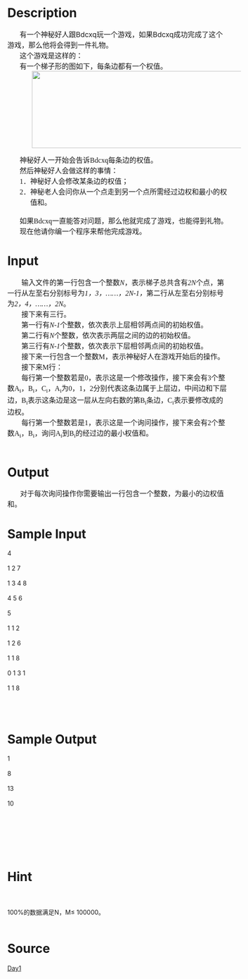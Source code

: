 
# Description

<div class="content"><div style="text-indent: 21pt"><span style="font-size: 12pt">有一个神秘好人跟</span><span style="font-size: 12pt">Bdcxq</span><span style="font-size: 12pt">玩一个游戏，如果</span><span style="font-size: 12pt">Bdcxq</span><span style="font-size: 12pt">成功完成了这个游戏，那么他将会得到一件礼物。</span></div>
<div style="text-indent: 21pt"><span style="font-size: 12pt">这个游戏是这样的：</span></div>
<div style="text-indent: 21pt"><span style="font-size: 12pt">有一个梯子形的图如下，每条边都有一个权值。</span></div>
<div style="text-indent: 21pt"><span style="font-size: 12pt"><img height="175" width="617" alt="" src="source/bzoj/2459/img/aHR0cHM6Ly9seWRzeS5jb20vSnVkZ2VPbmxpbmUvdXBsb2FkLzIwMTEwOS8xMTExLmpwZw==.jpg"/></span></div>
<p></p>
<p class="MsoNormal" style="margin: 0cm 0cm 0pt; text-indent: 21pt"><v:shapetype id="_x0000_t75" coordsize="21600,21600" o:spt="75" o:preferrelative="t" path="m@4@5l@4@11@9@11@9@5xe" filled="f" stroked="f"><v:stroke joinstyle="miter"></v:stroke><v:formulas><v:f eqn="if lineDrawn pixelLineWidth 0"></v:f><v:f eqn="sum @0 1 0"></v:f><v:f eqn="sum 0 0 @1"></v:f><v:f eqn="prod @2 1 2"></v:f><v:f eqn="prod @3 21600 pixelWidth"></v:f><v:f eqn="prod @3 21600 pixelHeight"></v:f><v:f eqn="sum @0 0 1"></v:f><v:f eqn="prod @6 1 2"></v:f><v:f eqn="prod @7 21600 pixelWidth"></v:f><v:f eqn="sum @8 21600 0"></v:f><v:f eqn="prod @7 21600 pixelHeight"></v:f><v:f eqn="sum @10 21600 0"></v:f></v:formulas><v:path o:extrusionok="f" gradientshapeok="t" o:connecttype="rect"></v:path><o:lock v:ext="edit" aspectratio="t"></o:lock></v:shapetype><v:shape id="_x0000_s1026" type="#_x0000_t75" style="margin-top: 9.75pt; z-index: 1; left: 0px; margin-left: -18pt; width: 473.4pt; position: absolute; height: 132.9pt; text-align: left"><v:imagedata src="file:///C:\DOCUME~1\ADMINI~1\LOCALS~1\Temp\msohtml1\01\clip_image001.png" o:title=""></v:imagedata><w:wrap type="square"></w:wrap></v:shape><span style="font-size: 12pt; font-family: 宋体; mso-bidi-font-size: 10.0pt; mso-ascii-font-family: &#39;Times New Roman&#39;; mso-hansi-font-family: &#39;Times New Roman&#39;">神秘好人一开始会告诉</span><span lang="EN-US" style="font-size: 12pt; mso-bidi-font-size: 10.0pt"><font face="Times New Roman">Bdcxq</font></span><span style="font-size: 12pt; font-family: 宋体; mso-bidi-font-size: 10.0pt; mso-ascii-font-family: &#39;Times New Roman&#39;; mso-hansi-font-family: &#39;Times New Roman&#39;">每条边的权值。</span><span lang="EN-US" style="font-size: 12pt; mso-bidi-font-size: 10.0pt"><o:p></o:p></span></p>
<p class="MsoNormal" style="margin: 0cm 0cm 0pt"><span lang="EN-US" style="font-size: 12pt; mso-bidi-font-size: 10.0pt"><span style="mso-tab-count: 1"><font face="Times New Roman">       </font></span></span><span style="font-size: 12pt; font-family: 宋体; mso-bidi-font-size: 10.0pt; mso-ascii-font-family: &#39;Times New Roman&#39;; mso-hansi-font-family: &#39;Times New Roman&#39;">然后神秘好人会做这样的事情：</span><span lang="EN-US" style="font-size: 12pt; mso-bidi-font-size: 10.0pt"><o:p></o:p></span></p>
<p class="MsoNormal" style="margin: 0cm 0cm 0pt 39pt; text-indent: -18pt; tab-stops: list 39.0pt; mso-list: l0 level1 lfo1"><span lang="EN-US" style="font-size: 12pt; mso-bidi-font-size: 10.0pt; mso-fareast-font-family: &#39;Times New Roman&#39;"><span style="mso-list: Ignore"><font face="Times New Roman">1．</font></span></span><span style="font-size: 12pt; font-family: 宋体; mso-bidi-font-size: 10.0pt; mso-ascii-font-family: &#39;Times New Roman&#39;; mso-hansi-font-family: &#39;Times New Roman&#39;">神秘好人会修改某条边的权值；</span><span lang="EN-US" style="font-size: 12pt; mso-bidi-font-size: 10.0pt"><o:p></o:p></span></p>
<p class="MsoNormal" style="margin: 0cm 0cm 0pt 39pt; text-indent: -18pt; tab-stops: list 39.0pt; mso-list: l0 level1 lfo1"><span lang="EN-US" style="font-size: 12pt; mso-bidi-font-size: 10.0pt; mso-fareast-font-family: &#39;Times New Roman&#39;"><span style="mso-list: Ignore"><font face="Times New Roman">2．</font></span></span><span style="font-size: 12pt; font-family: 宋体; mso-bidi-font-size: 10.0pt; mso-ascii-font-family: &#39;Times New Roman&#39;; mso-hansi-font-family: &#39;Times New Roman&#39;">神秘老人会问你从一个点走到另一个点所需经过边权和最小的权值和。</span><span lang="EN-US" style="font-size: 12pt; mso-bidi-font-size: 10.0pt"><o:p></o:p></span></p>
<p class="MsoNormal" style="margin: 0cm 0cm 0pt 21pt"><span lang="EN-US" style="font-size: 12pt; mso-bidi-font-size: 10.0pt"><o:p><font face="Times New Roman"> </font></o:p></span></p>
<p class="MsoNormal" style="margin: 0cm 0cm 0pt 21pt"><span style="font-size: 12pt; font-family: 宋体; mso-bidi-font-size: 10.0pt; mso-ascii-font-family: &#39;Times New Roman&#39;; mso-hansi-font-family: &#39;Times New Roman&#39;">如果</span><span lang="EN-US" style="font-size: 12pt; mso-bidi-font-size: 10.0pt"><font face="Times New Roman">Bdcxq</font></span><span style="font-size: 12pt; font-family: 宋体; mso-bidi-font-size: 10.0pt; mso-ascii-font-family: &#39;Times New Roman&#39;; mso-hansi-font-family: &#39;Times New Roman&#39;">一直能答对问题，那么他就完成了游戏，也能得到礼物。</span><span lang="EN-US" style="font-size: 12pt; mso-bidi-font-size: 10.0pt"><o:p></o:p></span></p>
<p class="MsoNormal" style="margin: 0cm 0cm 0pt 21pt"><span style="font-size: 12pt; font-family: 宋体; mso-bidi-font-size: 10.0pt; mso-ascii-font-family: &#39;Times New Roman&#39;; mso-hansi-font-family: &#39;Times New Roman&#39;">现在他请你编一个程序来帮他完成游戏。</span><span lang="EN-US" style="font-size: 12pt; mso-bidi-font-size: 10.0pt"><o:p></o:p></span></p></div>

# Input

<div class="content"><p class="MsoNormal" style="margin: 0cm 0cm 0pt; text-indent: 24pt"><span style="font-size: 12pt; font-family: 宋体; mso-bidi-font-size: 10.0pt; mso-ascii-font-family: &#39;Times New Roman&#39;; mso-hansi-font-family: &#39;Times New Roman&#39;">输入文件的第一行包含一个整数</span><i style="mso-bidi-font-style: normal"><span lang="EN-US" style="font-size: 12pt; mso-bidi-font-size: 10.0pt"><font face="Times New Roman">N</font></span></i><span style="font-size: 12pt; font-family: 宋体; mso-bidi-font-size: 10.0pt; mso-ascii-font-family: &#39;Times New Roman&#39;; mso-hansi-font-family: &#39;Times New Roman&#39;">，表示梯子总共含有</span><i style="mso-bidi-font-style: normal"><span lang="EN-US" style="font-size: 12pt; mso-bidi-font-size: 10.0pt"><font face="Times New Roman">2N</font></span></i><span style="font-size: 12pt; font-family: 宋体; mso-bidi-font-size: 10.0pt; mso-ascii-font-family: &#39;Times New Roman&#39;; mso-hansi-font-family: &#39;Times New Roman&#39;">个点，第一行从左至右分别标号为</span><i style="mso-bidi-font-style: normal"><span lang="EN-US" style="font-size: 12pt; mso-bidi-font-size: 10.0pt"><font face="Times New Roman">1</font></span></i><i style="mso-bidi-font-style: normal"><span style="font-size: 12pt; font-family: 宋体; mso-bidi-font-size: 10.0pt; mso-ascii-font-family: &#39;Times New Roman&#39;; mso-hansi-font-family: &#39;Times New Roman&#39;">，</span></i><i style="mso-bidi-font-style: normal"><span lang="EN-US" style="font-size: 12pt; mso-bidi-font-size: 10.0pt"><font face="Times New Roman">3</font></span></i><i style="mso-bidi-font-style: normal"><span style="font-size: 12pt; font-family: 宋体; mso-bidi-font-size: 10.0pt; mso-ascii-font-family: &#39;Times New Roman&#39;; mso-hansi-font-family: &#39;Times New Roman&#39;">，……，</span></i><i style="mso-bidi-font-style: normal"><span lang="EN-US" style="font-size: 12pt; mso-bidi-font-size: 10.0pt"><font face="Times New Roman">2N-1</font></span></i><i style="mso-bidi-font-style: normal"><span style="font-size: 12pt; font-family: 宋体; mso-bidi-font-size: 10.0pt; mso-ascii-font-family: &#39;Times New Roman&#39;; mso-hansi-font-family: &#39;Times New Roman&#39;">，</span></i><span style="font-size: 12pt; font-family: 宋体; mso-bidi-font-size: 10.0pt; mso-ascii-font-family: &#39;Times New Roman&#39;; mso-hansi-font-family: &#39;Times New Roman&#39;">第二行从左至右分别标号为</span><i style="mso-bidi-font-style: normal"><span lang="EN-US" style="font-size: 12pt; mso-bidi-font-size: 10.0pt"><font face="Times New Roman">2</font></span></i><i style="mso-bidi-font-style: normal"><span style="font-size: 12pt; font-family: 宋体; mso-bidi-font-size: 10.0pt; mso-ascii-font-family: &#39;Times New Roman&#39;; mso-hansi-font-family: &#39;Times New Roman&#39;">，</span></i><i style="mso-bidi-font-style: normal"><span lang="EN-US" style="font-size: 12pt; mso-bidi-font-size: 10.0pt"><font face="Times New Roman">4</font></span></i><i style="mso-bidi-font-style: normal"><span style="font-size: 12pt; font-family: 宋体; mso-bidi-font-size: 10.0pt; mso-ascii-font-family: &#39;Times New Roman&#39;; mso-hansi-font-family: &#39;Times New Roman&#39;">，……，</span></i><i style="mso-bidi-font-style: normal"><span lang="EN-US" style="font-size: 12pt; mso-bidi-font-size: 10.0pt"><font face="Times New Roman">2N</font></span></i><span style="font-size: 12pt; font-family: 宋体; mso-bidi-font-size: 10.0pt; mso-ascii-font-family: &#39;Times New Roman&#39;; mso-hansi-font-family: &#39;Times New Roman&#39;">。</span><span lang="EN-US" style="font-size: 12pt; mso-bidi-font-size: 10.0pt"><o:p></o:p></span></p>
<p class="MsoNormal" style="margin: 0cm 0cm 0pt; text-indent: 24pt"><span style="font-size: 12pt; font-family: 宋体; mso-bidi-font-size: 10.0pt; mso-ascii-font-family: &#39;Times New Roman&#39;; mso-hansi-font-family: &#39;Times New Roman&#39;">接下来有三行。</span><span lang="EN-US" style="font-size: 12pt; mso-bidi-font-size: 10.0pt"><o:p></o:p></span></p>
<p class="MsoNormal" style="margin: 0cm 0cm 0pt; text-indent: 24pt"><span style="font-size: 12pt; font-family: 宋体; mso-bidi-font-size: 10.0pt; mso-ascii-font-family: &#39;Times New Roman&#39;; mso-hansi-font-family: &#39;Times New Roman&#39;">第一行有</span><i style="mso-bidi-font-style: normal"><span lang="EN-US" style="font-size: 12pt; mso-bidi-font-size: 10.0pt"><font face="Times New Roman">N-1</font></span></i><span style="font-size: 12pt; font-family: 宋体; mso-bidi-font-size: 10.0pt; mso-ascii-font-family: &#39;Times New Roman&#39;; mso-hansi-font-family: &#39;Times New Roman&#39;">个整数，依次表示上层相邻两点间的初始权值。</span><span lang="EN-US" style="font-size: 12pt; mso-bidi-font-size: 10.0pt"><o:p></o:p></span></p>
<p class="MsoNormal" style="margin: 0cm 0cm 0pt; text-indent: 24pt"><span style="font-size: 12pt; font-family: 宋体; mso-bidi-font-size: 10.0pt; mso-ascii-font-family: &#39;Times New Roman&#39;; mso-hansi-font-family: &#39;Times New Roman&#39;">第二行有</span><i style="mso-bidi-font-style: normal"><span lang="EN-US" style="font-size: 12pt; mso-bidi-font-size: 10.0pt"><font face="Times New Roman">N</font></span></i><span style="font-size: 12pt; font-family: 宋体; mso-bidi-font-size: 10.0pt; mso-ascii-font-family: &#39;Times New Roman&#39;; mso-hansi-font-family: &#39;Times New Roman&#39;">个整数，依次表示两层之间的边的初始权值。</span><span lang="EN-US" style="font-size: 12pt; mso-bidi-font-size: 10.0pt"><o:p></o:p></span></p>
<p class="MsoNormal" style="margin: 0cm 0cm 0pt; text-indent: 24pt"><span style="font-size: 12pt; font-family: 宋体; mso-bidi-font-size: 10.0pt; mso-ascii-font-family: &#39;Times New Roman&#39;; mso-hansi-font-family: &#39;Times New Roman&#39;">第三行有</span><i style="mso-bidi-font-style: normal"><span lang="EN-US" style="font-size: 12pt; mso-bidi-font-size: 10.0pt"><font face="Times New Roman">N-1</font></span></i><span style="font-size: 12pt; font-family: 宋体; mso-bidi-font-size: 10.0pt; mso-ascii-font-family: &#39;Times New Roman&#39;; mso-hansi-font-family: &#39;Times New Roman&#39;">个整数，依次表示下层相邻两点间的初始权值。</span><span lang="EN-US" style="font-size: 12pt; mso-bidi-font-size: 10.0pt"><o:p></o:p></span></p>
<p class="MsoNormal" style="margin: 0cm 0cm 0pt; text-indent: 24pt"><span style="font-size: 12pt; font-family: 宋体; mso-bidi-font-size: 10.0pt; mso-ascii-font-family: &#39;Times New Roman&#39;; mso-hansi-font-family: &#39;Times New Roman&#39;">接下来一行包含一个整数</span><span lang="EN-US" style="font-size: 12pt; mso-bidi-font-size: 10.0pt"><font face="Times New Roman">M</font></span><span style="font-size: 12pt; font-family: 宋体; mso-bidi-font-size: 10.0pt; mso-ascii-font-family: &#39;Times New Roman&#39;; mso-hansi-font-family: &#39;Times New Roman&#39;">，表示神秘好人在游戏开始后的操作。</span><span lang="EN-US" style="font-size: 12pt; mso-bidi-font-size: 10.0pt"><o:p></o:p></span></p>
<p class="MsoNormal" style="margin: 0cm 0cm 0pt; text-indent: 24pt"><span style="font-size: 12pt; font-family: 宋体; mso-bidi-font-size: 10.0pt; mso-ascii-font-family: &#39;Times New Roman&#39;; mso-hansi-font-family: &#39;Times New Roman&#39;">接下来</span><span lang="EN-US" style="font-size: 12pt; mso-bidi-font-size: 10.0pt"><font face="Times New Roman">M</font></span><span style="font-size: 12pt; font-family: 宋体; mso-bidi-font-size: 10.0pt; mso-ascii-font-family: &#39;Times New Roman&#39;; mso-hansi-font-family: &#39;Times New Roman&#39;">行：</span><span lang="EN-US" style="font-size: 12pt; mso-bidi-font-size: 10.0pt"><o:p></o:p></span></p>
<p class="MsoNormal" style="margin: 0cm 0cm 0pt; text-indent: 24pt"><span style="font-size: 12pt; font-family: 宋体; mso-bidi-font-size: 10.0pt; mso-ascii-font-family: &#39;Times New Roman&#39;; mso-hansi-font-family: &#39;Times New Roman&#39;">每行第一个整数若是</span><span lang="EN-US" style="font-size: 12pt; mso-bidi-font-size: 10.0pt"><font face="Times New Roman">0</font></span><span style="font-size: 12pt; font-family: 宋体; mso-bidi-font-size: 10.0pt; mso-ascii-font-family: &#39;Times New Roman&#39;; mso-hansi-font-family: &#39;Times New Roman&#39;">，表示这是一个修改操作，接下来会有</span><span lang="EN-US" style="font-size: 12pt; mso-bidi-font-size: 10.0pt"><font face="Times New Roman">3</font></span><span style="font-size: 12pt; font-family: 宋体; mso-bidi-font-size: 10.0pt; mso-ascii-font-family: &#39;Times New Roman&#39;; mso-hansi-font-family: &#39;Times New Roman&#39;">个整数</span><span lang="EN-US" style="font-size: 12pt; mso-bidi-font-size: 10.0pt"><font face="Times New Roman">A<sub>i</sub></font></span><span style="font-size: 12pt; font-family: 宋体; mso-bidi-font-size: 10.0pt; mso-ascii-font-family: &#39;Times New Roman&#39;; mso-hansi-font-family: &#39;Times New Roman&#39;">，</span><span lang="EN-US" style="font-size: 12pt; mso-bidi-font-size: 10.0pt"><font face="Times New Roman">B<sub>i</sub></font></span><span style="font-size: 12pt; font-family: 宋体; mso-bidi-font-size: 10.0pt; mso-ascii-font-family: &#39;Times New Roman&#39;; mso-hansi-font-family: &#39;Times New Roman&#39;">，</span><span lang="EN-US" style="font-size: 12pt; mso-bidi-font-size: 10.0pt"><font face="Times New Roman">C<sub>i</sub></font></span><span style="font-size: 12pt; font-family: 宋体; mso-bidi-font-size: 10.0pt; mso-ascii-font-family: &#39;Times New Roman&#39;; mso-hansi-font-family: &#39;Times New Roman&#39;">，</span><span lang="EN-US" style="font-size: 12pt; mso-bidi-font-size: 10.0pt"><font face="Times New Roman">A<sub>i</sub></font></span><span style="font-size: 12pt; font-family: 宋体; mso-bidi-font-size: 10.0pt; mso-ascii-font-family: &#39;Times New Roman&#39;; mso-hansi-font-family: &#39;Times New Roman&#39;">为</span><span lang="EN-US" style="font-size: 12pt; mso-bidi-font-size: 10.0pt"><font face="Times New Roman">0</font></span><span style="font-size: 12pt; font-family: 宋体; mso-bidi-font-size: 10.0pt; mso-ascii-font-family: &#39;Times New Roman&#39;; mso-hansi-font-family: &#39;Times New Roman&#39;">，</span><span lang="EN-US" style="font-size: 12pt; mso-bidi-font-size: 10.0pt"><font face="Times New Roman">1</font></span><span style="font-size: 12pt; font-family: 宋体; mso-bidi-font-size: 10.0pt; mso-ascii-font-family: &#39;Times New Roman&#39;; mso-hansi-font-family: &#39;Times New Roman&#39;">，</span><span lang="EN-US" style="font-size: 12pt; mso-bidi-font-size: 10.0pt"><font face="Times New Roman">2</font></span><span style="font-size: 12pt; font-family: 宋体; mso-bidi-font-size: 10.0pt; mso-ascii-font-family: &#39;Times New Roman&#39;; mso-hansi-font-family: &#39;Times New Roman&#39;">分别代表这条边属于上层边，中间边和下层边，</span><span lang="EN-US" style="font-size: 12pt; mso-bidi-font-size: 10.0pt"><font face="Times New Roman">B<sub>i</sub></font></span><span style="font-size: 12pt; font-family: 宋体; mso-bidi-font-size: 10.0pt; mso-ascii-font-family: &#39;Times New Roman&#39;; mso-hansi-font-family: &#39;Times New Roman&#39;">表示这条边是这一层从左向右数的第</span><span lang="EN-US" style="font-size: 12pt; mso-bidi-font-size: 10.0pt"><font face="Times New Roman">B<sub>i</sub></font></span><span style="font-size: 12pt; font-family: 宋体; mso-bidi-font-size: 10.0pt; mso-ascii-font-family: &#39;Times New Roman&#39;; mso-hansi-font-family: &#39;Times New Roman&#39;">条边，</span><span lang="EN-US" style="font-size: 12pt; mso-bidi-font-size: 10.0pt"><font face="Times New Roman">C<sub>i</sub></font></span><span style="font-size: 12pt; font-family: 宋体; mso-bidi-font-size: 10.0pt; mso-ascii-font-family: &#39;Times New Roman&#39;; mso-hansi-font-family: &#39;Times New Roman&#39;">表示要修改成的边权。</span><span lang="EN-US" style="font-size: 12pt; mso-bidi-font-size: 10.0pt"><o:p></o:p></span></p>
<p class="MsoNormal" style="margin: 0cm 0cm 0pt; text-indent: 24pt"><span style="font-size: 12pt; font-family: 宋体; mso-bidi-font-size: 10.0pt; mso-ascii-font-family: &#39;Times New Roman&#39;; mso-hansi-font-family: &#39;Times New Roman&#39;">每行第一个整数若是</span><span lang="EN-US" style="font-size: 12pt; mso-bidi-font-size: 10.0pt"><font face="Times New Roman">1</font></span><span style="font-size: 12pt; font-family: 宋体; mso-bidi-font-size: 10.0pt; mso-ascii-font-family: &#39;Times New Roman&#39;; mso-hansi-font-family: &#39;Times New Roman&#39;">，表示这是一个询问操作，接下来会有</span><span lang="EN-US" style="font-size: 12pt; mso-bidi-font-size: 10.0pt"><font face="Times New Roman">2</font></span><span style="font-size: 12pt; font-family: 宋体; mso-bidi-font-size: 10.0pt; mso-ascii-font-family: &#39;Times New Roman&#39;; mso-hansi-font-family: &#39;Times New Roman&#39;">个整数</span><span lang="EN-US" style="font-size: 12pt; mso-bidi-font-size: 10.0pt"><font face="Times New Roman">A<sub>i</sub></font></span><span style="font-size: 12pt; font-family: 宋体; mso-bidi-font-size: 10.0pt; mso-ascii-font-family: &#39;Times New Roman&#39;; mso-hansi-font-family: &#39;Times New Roman&#39;">，</span><span lang="EN-US" style="font-size: 12pt; mso-bidi-font-size: 10.0pt"><font face="Times New Roman">B<sub>i</sub></font></span><span style="font-size: 12pt; font-family: 宋体; mso-bidi-font-size: 10.0pt; mso-ascii-font-family: &#39;Times New Roman&#39;; mso-hansi-font-family: &#39;Times New Roman&#39;">，询问</span><span lang="EN-US" style="font-size: 12pt; mso-bidi-font-size: 10.0pt"><font face="Times New Roman">A<sub>i</sub></font></span><span style="font-size: 12pt; font-family: 宋体; mso-bidi-font-size: 10.0pt; mso-ascii-font-family: &#39;Times New Roman&#39;; mso-hansi-font-family: &#39;Times New Roman&#39;">到</span><span lang="EN-US" style="font-size: 12pt; mso-bidi-font-size: 10.0pt"><font face="Times New Roman">B<sub>i</sub></font></span><span style="font-size: 12pt; font-family: 宋体; mso-bidi-font-size: 10.0pt; mso-ascii-font-family: &#39;Times New Roman&#39;; mso-hansi-font-family: &#39;Times New Roman&#39;">的经过边的最小权值和。</span><span lang="EN-US" style="font-size: 12pt; mso-bidi-font-size: 10.0pt"><o:p></o:p></span></p>
<p class="MsoNormal" style="margin: 0cm 0cm 0pt; text-indent: 24pt"><span lang="EN-US" style="font-size: 12pt; mso-bidi-font-size: 10.0pt"><o:p><font face="Times New Roman"> </font></o:p></span></p></div>

# Output

<div class="content"><p class="MsoNormal" style="margin: 0cm 0cm 0pt; text-indent: 21.75pt"><span style="font-size: 12pt; font-family: 宋体; mso-bidi-font-size: 10.0pt; mso-ascii-font-family: &#39;Times New Roman&#39;; mso-hansi-font-family: &#39;Times New Roman&#39;">对于每次询问操作你需要输出一行包含一个整数，为最小的边权值和。</span><span lang="EN-US" style="font-size: 12pt; mso-bidi-font-size: 10.0pt"><o:p></o:p></span></p></div>

# Sample Input

<div class="content"><span class="sampledata">4<br/>
<br/>
1 2 7<br/>
<br/>
1 3 4 8<br/>
<br/>
4 5 6<br/>
<br/>
5<br/>
<br/>
1 1 2<br/>
<br/>
1 2 6<br/>
<br/>
1 1 8<br/>
<br/>
0 1 3 1<br/>
<br/>
1 1 8<br/>
<br/>
   <br/>
<br/>
</span></div>

# Sample Output

<div class="content"><span class="sampledata">1<br/>
<br/>
8<br/>
<br/>
13<br/>
<br/>
10<br/>
<br/>
 <br/>
<br/>
<br/>
 <br/>
<br/>
 </span></div>

# Hint

<div class="content"><p></p><p><br/><br/>
100%的数据满足N，M≤ 100000。<br/><br/>
</p><p></p></div>

# Source

<div class="content"><p><a href="problemset.php?search=Day1">Day1</a></p></div>

